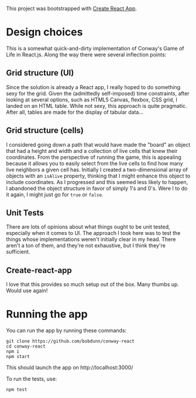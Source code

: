 This project was bootstrapped with [Create React App](https://github.com/facebookincubator/create-react-app).

# Design choices
This is a somewhat quick-and-dirty implementation of Conway's Game of Life in React.js.  Along the way there were several inflection points:

## Grid structure (UI)

Since the solution is already a React app, I really hoped to do something sexy for the grid.  Given the (admittedly self-imposed) time constraints, after looking at several options, such as HTML5 Canvas, flexbox, CSS grid, I landed on an HTML table.  While not sexy, this approach is quite pragmatic.  After all, tables are made for the display of tabular data...

## Grid structure (cells)

I considered going down a path that would have made the "board" an object that had a height and width and a collection of live cells that knew their coordinates.  From the perspective of running the game, this is appealing because it allows you to easily select from the live cells to find how many live neighbors a given cell has.  Initially I created a two-dimensional array of objects with an `isAlive` property, thinking that I might enhance this object to include coordinates.  As I progressed and this seemed less likely to happen, I abandoned the object structure in favor of simply 1's and 0's.  Were I to do it again, I might just go for `true` or `false`.

## Unit Tests

There are lots of opinions about what things ought to be unit tested, especially when it comes to UI.  The approach I took here was to test the things whose implementations weren't initially clear in my head.  There aren't a ton of them, and they're not exhaustive, but I think they're sufficient.

## Create-react-app

I love that this provides so much setup out of the box.  Many thumbs up.  Would use again!



# Running the app

You can run the app by running these commands:

```
git clone https://github.com/bobdunn/conway-react
cd conway-react
npm i
npm start
```

This should launch the app on http://localhost:3000/

To run the tests, use:

```
npm test
```

